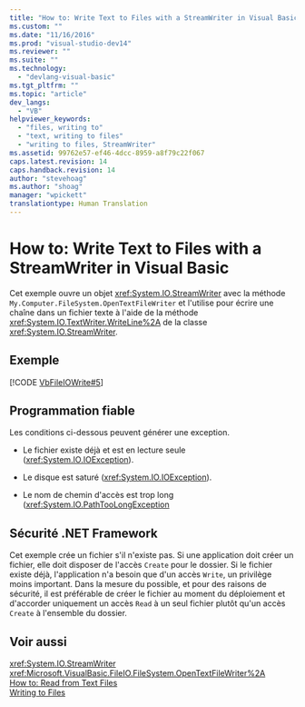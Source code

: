 ```yaml
---
title: "How to: Write Text to Files with a StreamWriter in Visual Basic | Microsoft Docs"
ms.custom: ""
ms.date: "11/16/2016"
ms.prod: "visual-studio-dev14"
ms.reviewer: ""
ms.suite: ""
ms.technology: 
  - "devlang-visual-basic"
ms.tgt_pltfrm: ""
ms.topic: "article"
dev_langs: 
  - "VB"
helpviewer_keywords: 
  - "files, writing to"
  - "text, writing to files"
  - "writing to files, StreamWriter"
ms.assetid: 99762e57-ef46-4dcc-8959-a8f79c22f067
caps.latest.revision: 14
caps.handback.revision: 14
author: "stevehoag"
ms.author: "shoag"
manager: "wpickett"
translationtype: Human Translation
---
```

# How to: Write Text to Files with a StreamWriter in Visual Basic
Cet exemple ouvre un objet <xref:System.IO.StreamWriter> avec la méthode `My.Computer.FileSystem.OpenTextFileWriter` et l'utilise pour écrire une chaîne dans un fichier texte à l'aide de la méthode <xref:System.IO.TextWriter.WriteLine%2A> de la classe <xref:System.IO.StreamWriter>.  
  
## Exemple  
 [!CODE [VbFileIOWrite#5](../CodeSnippet/VS_Snippets_VBCSharp/VbFileIOWrite#5)]  
  
## Programmation fiable  
 Les conditions ci\-dessous peuvent générer une exception.  
  
-   Le fichier existe déjà et est en lecture seule \(<xref:System.IO.IOException>\).  
  
-   Le disque est saturé \(<xref:System.IO.IOException>\).  
  
-   Le nom de chemin d'accès est trop long \(<xref:System.IO.PathTooLongException>  
  
## Sécurité .NET Framework  
 Cet exemple crée un fichier s'il n'existe pas.  Si une application doit créer un fichier, elle doit disposer de l'accès `Create` pour le dossier.  Si le fichier existe déjà, l'application n'a besoin que d'un accès `Write`, un privilège moins important.  Dans la mesure du possible, et pour des raisons de sécurité, il est préférable de créer le fichier au moment du déploiement et d'accorder uniquement un accès `Read` à un seul fichier plutôt qu'un accès `Create` à l'ensemble du dossier.  
  
## Voir aussi  
 <xref:System.IO.StreamWriter>   
 <xref:Microsoft.VisualBasic.FileIO.FileSystem.OpenTextFileWriter%2A>   
 [How to: Read from Text Files](../../../../visual-basic/developing-apps/programming/drives-directories-files/how-to-read-from-text-files.md)   
 [Writing to Files](../../../../visual-basic/developing-apps/programming/drives-directories-files/writing-to-files.md)